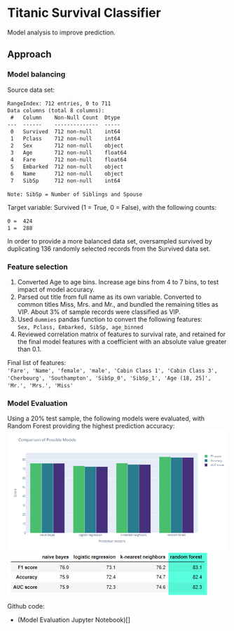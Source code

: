 # Titanic Survival Classifier

Model analysis to improve prediction. 

## Approach
### Model balancing 

Source data set:
```
RangeIndex: 712 entries, 0 to 711
Data columns (total 8 columns):
 #   Column    Non-Null Count  Dtype  
---  ------    --------------  -----  
 0   Survived  712 non-null    int64  
 1   Pclass    712 non-null    int64  
 2   Sex       712 non-null    object 
 3   Age       712 non-null    float64
 4   Fare      712 non-null    float64
 5   Embarked  712 non-null    object 
 6   Name      712 non-null    object 
 7   SibSp     712 non-null    int64  
 ```
`Note: SibSp = Number of Siblings and Spouse`

Target variable: Survived (1 = True, 0 = False), with the following counts:
```
0 =  424
1 =  288
```

In order to provide a more balanced data set, oversampled survived by duplicating 136 randomly selected records from the Survived data set. 

### Feature selection
1. Converted Age to age bins. Increase age bins from 4 to 7 bins, to test impact of model accuracy. 
2. Parsed out title from full name as its own variable. Converted to common titles Miss, Mrs. and Mr., and bundled the remaining titles as VIP. About 3% of sample records were classified as VIP.
3. Used `dummies` pandas function to convert the following features:<br> `Sex, Pclass, Embarked, SibSp, age_binned `
4. Reviewed correlation matrix of features to survival rate, and retained for the final model features with a coefficient with an absolute value greater than 0.1.  

Final list of features: <br>
`'Fare', 'Name', 'female', 'male', 'Cabin Class 1', 'Cabin Class 3', 'Cherbourg', 'Southampton', 'SibSp_0', 'SibSp_1', 'Age (18, 25]', 'Mr.', 'Mrs.', 'Miss'`

### Model Evaluation 
Using a 20% test sample, the following models were evaluated, with Random Forest providing the highest prediction accuracy:
![model_comparison_chart](model_comparison_chart.png)
![model_metrics_comparison](model_metrics_comparison.jpg)



Github code:
* (Model Evaluation Jupyter Notebook)[]
